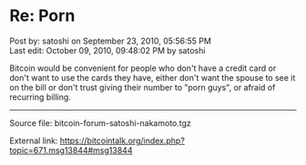 # Re: Porn

Post by: satoshi on September 23, 2010, 05:56:55 PM<br />
Last edit: October 09, 2010, 09:48:02 PM by satoshi

Bitcoin would be convenient for people who don't have a credit card or don't want to use the cards they have, either don't want the spouse to see it on the bill or don't trust giving their number to "porn guys", or afraid of recurring billing.

---

Source file: bitcoin-forum-satoshi-nakamoto.tgz

External link: https://bitcointalk.org/index.php?topic=671.msg13844#msg13844
